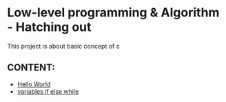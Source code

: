 # Low-level programming & Algorithm - Hatching out
This project is about basic concept of c 
## CONTENT:
* [Hello World](https://github.com/lperezcas16/holbertonschool-low_level_programming/tree/master/0x00-hello_world) 
* [variables if else while](https://github.com/lperezcas16/holbertonschool-low_level_programming/tree/master/0x01-variables_if_else_while)
